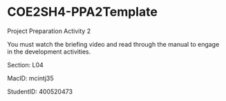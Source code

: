 # COE2SH4-PPA2Template
Project Preparation Activity 2

You must watch the briefing video and read through the manual to engage in the development activities.


Section: L04

MacID: mcintj35

StudentID: 400520473

